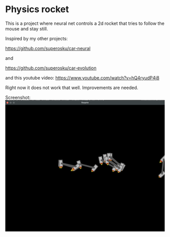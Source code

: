 
# Physics rocket

This is a project where neural net controls a 2d rocket that tries to follow the mouse and stay still.

Inspired by my other projects:

https://github.com/superosku/car-neural

and

https://github.com/superosku/car-evolution

and this youtube video:
https://www.youtube.com/watch?v=hQ4ryudP4j8

Right now it does not work that well. Improvements are needed.

Screenshot:
![Screenshot](screenshot.png)
